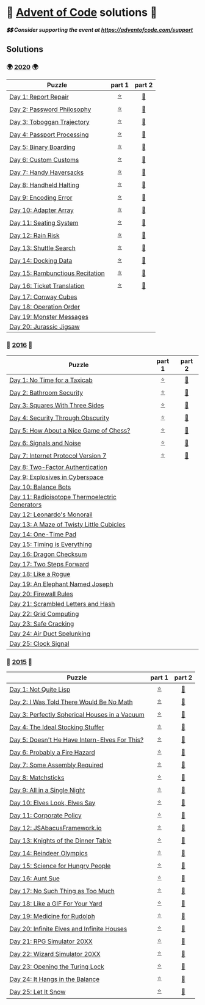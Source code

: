 # :santa: [Advent of Code](https://adventofcode.com/)  solutions :santa:
##### :heavy_dollar_sign::heavy_dollar_sign: Consider supporting the event at https://adventofcode.com/support 

## Solutions
### :earth_africa: [2020](https://adventofcode.com/2020) :earth_africa:
| Puzzle | part 1 | part 2 |
| ------ |:------:|:------:|
| [Day 1: Report Repair](https://adventofcode.com/2020/day/1)                            | [:star:](2020/day1/part1.py "code")    | [:star2:](2020/day1/part2.py "code")    |
| [Day 2: Password Philosophy](https://adventofcode.com/2020/day/2)                      | [:star:](2020/day2/part1.py "code")    | [:star2:](2020/day2/part2.py "code")    |
| [Day 3: Toboggan Trajectory](https://adventofcode.com/2020/day/3)                      | [:star:](2020/day3/part1.py "code")    | [:star2:](2020/day3/part2.py "code")    |
| [Day 4: Passport Processing](https://adventofcode.com/2020/day/4)                      | [:star:](2020/day4/part1.py "code")    | [:star2:](2020/day4/part2.py "code")    |
| [Day 5: Binary Boarding](https://adventofcode.com/2020/day/5)                          | [:star:](2020/day5/part1.py "code")    | [:star2:](2020/day5/part2.py "code")    |
| [Day 6: Custom Customs](https://adventofcode.com/2020/day/6)                           | [:star:](2020/day6/part1.py "code")    | [:star2:](2020/day6/part2.py "code")    |
| [Day 7: Handy Haversacks](https://adventofcode.com/2020/day/7)                         | [:star:](2020/day7/part1.py "code")    | [:star2:](2020/day7/part2.py "code")    |
| [Day 8: Handheld Halting](https://adventofcode.com/2020/day/8)                         | [:star:](2020/day8/part1.py "code")    | [:star2:](2020/day8/part2.py "code")    |
| [Day 9: Encoding Error](https://adventofcode.com/2020/day/9)                           | [:star:](2020/day9/part1+2.py "code")  | [:star2:](2020/day9/part1+2.py "code")  |
| [Day 10: Adapter Array](https://adventofcode.com/2020/day/10)                          | [:star:](2020/day10/part1.py "code")   | [:star2:](2020/day10/part2.py "code")   |
| [Day 11: Seating System](https://adventofcode.com/2020/day/11)                         | [:star:](2020/day11/part1.py "code")   | [:star2:](2020/day11/part2.py "code")   |
| [Day 12: Rain Risk](https://adventofcode.com/2020/day/12)                              | [:star:](2020/day12/part1.py "code")   | [:star2:](2020/day12/part2.py "code")   |
| [Day 13: Shuttle Search](https://adventofcode.com/2020/day/13)                         | [:star:](2020/day13/part1.py "code")   | [:star2:](2020/day13/part2.py "code")   |
| [Day 14: Docking Data](https://adventofcode.com/2020/day/14)                           | [:star:](2020/day14/part1.py "code")   | [:star2:](2020/day14/part2.py "code")   |
| [Day 15: Rambunctious Recitation](https://adventofcode.com/2020/day/15)                | [:star:](2020/day15/part1+2.py "code") | [:star2:](2020/day15/part1+2.py "code") |
| [Day 16: Ticket Translation](https://adventofcode.com/2020/day/16)                     | [:star:](2020/day16/part1+2.py "code") | [:star2:](2020/day16/part1+2.py "code") |
| [Day 17: Conway Cubes](https://adventofcode.com/2020/day/17)                           |  |  |
| [Day 18: Operation Order](https://adventofcode.com/2020/day/18)                        |  |  |
| [Day 19: Monster Messages](https://adventofcode.com/2020/day/19)                       |  |  |
| [Day 20: Jurassic Jigsaw](https://adventofcode.com/2020/day/20)                        |  |  |

### :city_sunrise: [2016](https://adventofcode.com/2016) :city_sunrise:
| Puzzle | part 1 | part 2 |
| ------ |:------:|:------:|
| [Day 1: No Time for a Taxicab](https://adventofcode.com/2016/day/1)                    | [:star:](2016/day1/part1.py "code")   | [:star2:](2016/day1/part2.py "code")   |
| [Day 2: Bathroom Security](https://adventofcode.com/2016/day/2)                        | [:star:](2016/day2/part1.py "code")   | [:star2:](2016/day2/part2.py "code")   |
| [Day 3: Squares With Three Sides](https://adventofcode.com/2016/day/3)                 | [:star:](2016/day3/part1.py "code")   | [:star2:](2016/day3/part2.py "code")   |
| [Day 4: Security Through Obscurity](https://adventofcode.com/2016/day/4)               | [:star:](2016/day4/part1+2.py "code") | [:star2:](2016/day4/part1+2.py "code") |
| [Day 5: How About a Nice Game of Chess?](https://adventofcode.com/2016/day/5)          | [:star:](2016/day5/part1.py "code")   | [:star2:](2016/day5/part2.py "code")   |
| [Day 6: Signals and Noise](https://adventofcode.com/2016/day/6)                        | [:star:](2016/day6/part1+2.py "code") | [:star2:](2016/day6/part1+2.py "code") |
| [Day 7: Internet Protocol Version 7](https://adventofcode.com/2016/day/7)              | [:star:](2016/day7/part1.py "code")   | [:star2:](2016/day7/part2.py "code")   |
| [Day 8: Two-Factor Authentication](https://adventofcode.com/2016/day/8)                |  |  |
| [Day 9: Explosives in Cyberspace](https://adventofcode.com/2016/day/9)                 |  |  |
| [Day 10: Balance Bots](https://adventofcode.com/2016/day/10)                           |  |  |
| [Day 11: Radioisotope Thermoelectric Generators](https://adventofcode.com/2016/day/11) |  |  |
| [Day 12: Leonardo's Monorail](https://adventofcode.com/2016/day/12)                    |  |  |
| [Day 13: A Maze of Twisty Little Cubicles](https://adventofcode.com/2016/day/13)       |  |  |
| [Day 14: One-Time Pad](https://adventofcode.com/2016/day/14)                           |  |  |
| [Day 15: Timing is Everything](https://adventofcode.com/2016/day/15)                   |  |  |
| [Day 16: Dragon Checksum](https://adventofcode.com/2016/day/16)                        |  |  |
| [Day 17: Two Steps Forward](https://adventofcode.com/2016/day/17)                      |  |  |
| [Day 18: Like a Rogue](https://adventofcode.com/2016/day/18)                           |  |  |
| [Day 19: An Elephant Named Joseph](https://adventofcode.com/2016/day/19)               |  |  |
| [Day 20: Firewall Rules](https://adventofcode.com/2016/day/20)                         |  |  |
| [Day 21: Scrambled Letters and Hash](https://adventofcode.com/2016/day/21)             |  |  |
| [Day 22: Grid Computing](https://adventofcode.com/2016/day/22)                         |  |  |
| [Day 23: Safe Cracking](https://adventofcode.com/2016/day/23)                          |  |  |
| [Day 24: Air Duct Spelunking](https://adventofcode.com/2016/day/24)                    |  |  |
| [Day 25: Clock Signal](https://adventofcode.com/2016/day/25)                           |  |  |

### :christmas_tree: [2015](https://adventofcode.com/2015) :christmas_tree:
| Puzzle | part 1 | part 2 |
| ------ |:------:|:------:|
| [Day 1: Not Quite Lisp](https://adventofcode.com/2015/day/1)                           | [:star:](2015/day1/part1.py "code")    | [:star2:](2015/day1/part2.py "code")    |
| [Day 2: I Was Told There Would Be No Math](https://adventofcode.com/2015/day/2)        | [:star:](2015/day2/part1.py "code")    | [:star2:](2015/day2/part2.py "code")    |
| [Day 3: Perfectly Spherical Houses in a Vacuum](https://adventofcode.com/2015/day/3)   | [:star:](2015/day3/part1.py "code")    | [:star2:](2015/day3/part2.py "code")    |
| [Day 4: The Ideal Stocking Stuffer](https://adventofcode.com/2015/day/4)               | [:star:](2015/day4/part1.py "code")    | [:star2:](2015/day4/part2.py "code")    |
| [Day 5: Doesn't He Have Intern-Elves For This?](https://adventofcode.com/2015/day/5)   | [:star:](2015/day5/part1.py "code")    | [:star2:](2015/day5/part2.py "code")    |
| [Day 6: Probably a Fire Hazard](https://adventofcode.com/2015/day/6)                   | [:star:](2015/day6/part1.py "code")    | [:star2:](2015/day6/part2.py "code")    |
| [Day 7: Some Assembly Required](https://adventofcode.com/2015/day/7)                   | [:star:](2015/day7/part1.py "code")    | [:star2:](2015/day7/part2.py "code")    |
| [Day 8: Matchsticks](https://adventofcode.com/2015/day/8)                              | [:star:](2015/day8/part1.py "code")    | [:star2:](2015/day8/part2.py "code")    |
| [Day 9: All in a Single Night](https://adventofcode.com/2015/day/9)                    | [:star:](2015/day9/part1.py "code")    | [:star2:](2015/day9/part2.py "code")    |
| [Day 10: Elves Look, Elves Say](https://adventofcode.com/2015/day/10)                  | [:star:](2015/day10/part1+2.py "code") | [:star2:](2015/day10/part1+2.py "code") |
| [Day 11: Corporate Policy](https://adventofcode.com/2015/day/11)                       | [:star:](2015/day11/part1+2.py "code") | [:star2:](2015/day11/part1+2.py "code") |
| [Day 12: JSAbacusFramework.io](https://adventofcode.com/2015/day/12)                   | [:star:](2015/day12/part1.py "code")   | [:star2:](2015/day12/part2.py "code")   |
| [Day 13: Knights of the Dinner Table](https://adventofcode.com/2015/day/13)            | [:star:](2015/day13/part1+2.py "code") | [:star2:](2015/day13/part1+2.py "code") |
| [Day 14: Reindeer Olympics](https://adventofcode.com/2015/day/14)                      | [:star:](2015/day14/part1.py "code")   | [:star2:](2015/day14/part2.py "code")   |
| [Day 15: Science for Hungry People](https://adventofcode.com/2015/day/15)              | [:star:](2015/day15/part1.py "code")   | [:star2:](2015/day15/part2.py "code")   |
| [Day 16: Aunt Sue](https://adventofcode.com/2015/day/16)                               | [:star:](2015/day16/part1.py "code")   | [:star2:](2015/day16/part2.py "code")   |
| [Day 17: No Such Thing as Too Much](https://adventofcode.com/2015/day/17)              | [:star:](2015/day17/part1.py "code")   | [:star2:](2015/day17/part2.py "code")   |
| [Day 18: Like a GIF For Your Yard](https://adventofcode.com/2015/day/18)               | [:star:](2015/day18/part1.py "code")   | [:star2:](2015/day18/part2.py "code")   |
| [Day 19: Medicine for Rudolph](https://adventofcode.com/2015/day/19)                   | [:star:](2015/day19/part1.py "code")   | [:star2:](2015/day19/part2.py "code")   |
| [Day 20: Infinite Elves and Infinite Houses](https://adventofcode.com/2015/day/20)     | [:star:](2015/day20/part1.py "code")   | [:star2:](2015/day20/part2.py "code")   |
| [Day 21: RPG Simulator 20XX](https://adventofcode.com/2015/day/21)                     | [:star:](2015/day21/part1.py "code")   | [:star2:](2015/day21/part2.py "code")   |
| [Day 22: Wizard Simulator 20XX](https://adventofcode.com/2015/day/22)                  | [:star:](2015/day22/part1+2.py "code") | [:star2:](2015/day22/part1+2.py "code") |
| [Day 23: Opening the Turing Lock](https://adventofcode.com/2015/day/23)                | [:star:](2015/day23/part1+2.py "code") | [:star2:](2015/day23/part1+2.py "code") |
| [Day 24: It Hangs in the Balance](https://adventofcode.com/2015/day/24)                | [:star:](2015/day24/part1+2.py "code") | [:star2:](2015/day24/part1+2.py "code") |
| [Day 25: Let It Snow](https://adventofcode.com/2015/day/25)                            | [:star:](2015/day25/part1+2.py "code") | [:star2:](2015/day25/part1+2.py "code") |
